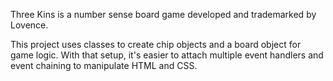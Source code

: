 Three Kins is a number sense board game developed and trademarked by Lovence.

This project uses classes to create chip objects and a board object for game logic. With that setup, it's easier to attach multiple event handlers and event chaining to manipulate HTML and CSS.